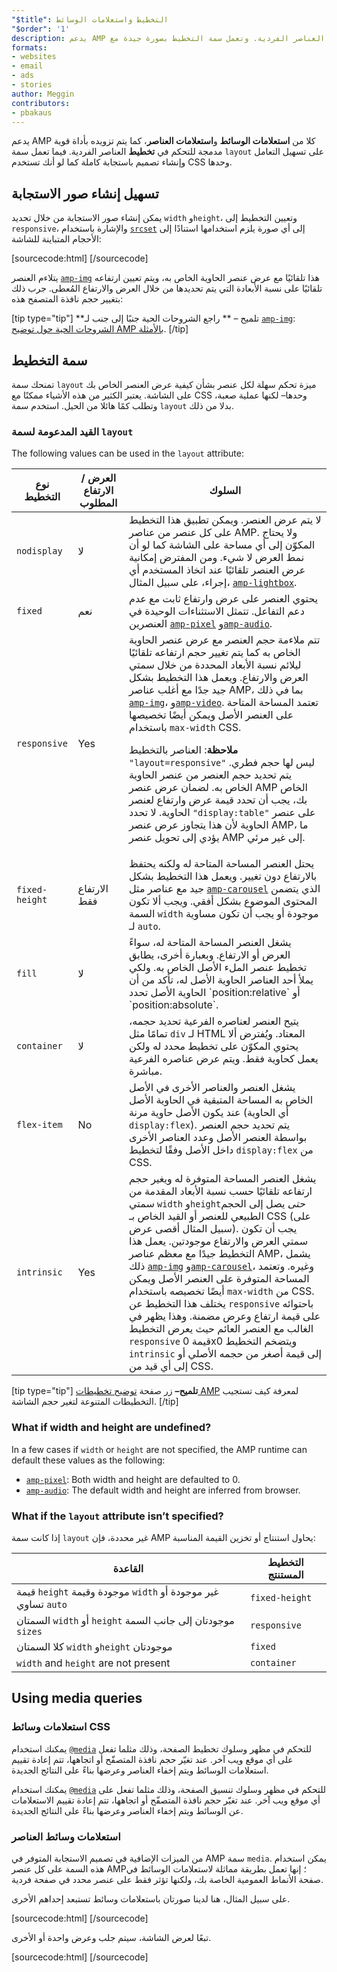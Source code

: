 ```yaml
---
"$title": التخطيط واستعلامات الوسائط
"$order": '1'
description: يدعم AMP كلا من استعلامات الوسائط واستعلامات العناصر، كما يتم تزويده بأداة قوية مدمجة للتحكم في تخطيط العناصر الفردية. وتعمل سمة التخطيط بصورة جيدة مع...
formats:
- websites
- email
- ads
- stories
author: Meggin
contributors:
- pbakaus
---
```


يدعم AMP كلا من **استعلامات الوسائط** و**استعلامات العناصر**، كما يتم تزويده بأداة قوية مدمجة للتحكم في **تخطيط** العناصر الفردية. فيما تعمل سمة `layout` على تسهيل التعامل وإنشاء تصميم باستجابة كاملة كما لو أنك تستخدم CSS وحدها.

## تسهيل إنشاء صور الاستجابة

يمكن إنشاء صور الاستجابة من خلال تحديد `width` و`height`، وتعيين التخطيط إلى `responsive`، والإشارة باستخدام [`srcset`](art_direction.md) إلى أي صورة يلزم استخدامها استنادًا إلى الأحجام المتباينة للشاشة:

[sourcecode:html]
<amp-img
    src="/img/narrow.jpg"
    srcset="/img/wide.jpg 640w,
           /img/narrow.jpg 320w"
    width="1698"
    height="2911"
    layout="responsive"
    alt="an image">
</amp-img>
[/sourcecode]

يتلاءم العنصر [`amp-img`](../../../../documentation/components/reference/amp-img.md) هذا تلقائيًا مع عرض عنصر الحاوية الخاص به، ويتم تعيين ارتفاعه تلقائيًا على نسبة الأبعادة التي يتم تحديدها من خلال العرض والارتفاع المُعطى. جرب ذلك بتغيير حجم نافذة المتصفح هذه:

<amp-img src="/static/img/background.jpg" width="1920" height="1080" layout="responsive"></amp-img>

[tip type="tip"] **تلميح – ** راجع الشروحات الحية جنبًا إلى جنب لـ [`amp-img`](../../../../documentation/components/reference/amp-img.md): [الشروحات الحية حول توضيح AMP بالأمثلة](../../../../documentation/examples/documentation/amp-img.html?format=websites). [/tip]

## سمة التخطيط <a name="the-layout-attribute"></a>

تمنحك سمة `layout` ميزة تحكم سهلة لكل عنصر بشأن كيفية عرض العنصر الخاص بك على الشاشة. يعتبر الكثير من هذه الأشياء ممكنًا مع CSS وحدها– لكنها عملية صعبة، وتطلب كمًا هائلا من الحيل. استخدم سمة `layout` بدلا من ذلك.

### القيد المدعومة لسمة `layout`

The following values can be used in the `layout` attribute:

<table>
  <thead>
    <tr>
      <th data-th="Layout type" class="col-thirty">نوع التخطيط</th>
      <th data-th="Width/height required" class="col-twenty">العرض / الارتفاع المطلوب</th>
      <th data-th="Behavior">السلوك</th>
    </tr>
  </thead>
  <tbody>
    <tr>
      <td data-th="Layout type"><code>nodisplay</code></td>
      <td data-th="Description">لا</td>
      <td data-th="Behavior">لا يتم عرض العنصر. ويمكن تطبيق هذا التخطيط على كل عنصر من عناصر AMP. ولا يحتاج المكوّن إلى أي مساحة على الشاشة كما لو أن نمط العرض لا شيء. ومن المفترض إمكانية عرض العنصر تلقائيًا عند اتخاذ المستخدم أي إجراء، على سبيل المثال، <a href="../../../../documentation/components/reference/amp-lightbox.md"><code>amp-lightbox</code></a>.</td>
    </tr>
    <tr>
      <td data-th="Layout type"><code>fixed</code></td>
      <td data-th="Description">نعم</td>
      <td data-th="Behavior">يحتوي العنصر على عرض وارتفاع ثابت مع عدم دعم التفاعل. تتمثل الاستثناءات الوحيدة في العنصرين <a href="../../../../documentation/components/reference/amp-pixel.md"><code>amp-pixel</code></a> و<a href="../../../../documentation/components/reference/amp-audio.md"><code>amp-audio</code></a>.</td>
    </tr>
    <tr>
      <td data-th="Layout type"><code>responsive</code></td>
      <td data-th="Description">Yes</td>
      <td data-th="Behavior">تتم ملاءمة حجم العنصر مع عرض عنصر الحاوية الخاص به كما يتم تغيير حجم ارتفاعه تلقائيًا ليلائم نسبة الأبعاد المحددة من خلال سمتي العرض والارتفاع. ويعمل هذا التخطيط بشكل جيد جدًا مع أغلب عناصر AMP، بما في ذلك <a href="../../../../documentation/components/reference/amp-img.md"><code>amp-img</code></a>، و<a href="../../../../documentation/components/reference/amp-video.md"><code>amp-video</code></a>. تعتمد المساحة المتاحة على العنصر الأصل ويمكن أيضًا تخصيصها باستخدام <code>max-width</code> CSS.<p><strong>ملاحظة</strong>: العناصر بالتخطيط <code>"layout=responsive"</code> ليس لها حجم فطري. يتم تحديد حجم العنصر من عنصر الحاوية الخاص به. لضمان عرض عنصر AMP الخاص بك، يجب أن تحدد قيمة عرض وارتفاع لعنصر الحاوية. لا تحدد <code>"display:table"</code> على عنصر الحاوية لأن هذا يتجاوز عرض عنصر AMP، ما يؤدي إلى تحويل عنصر AMP إلى غير مرئي.</p>
</td>
    </tr>
    <tr>
      <td data-th="Layout type"><code>fixed-height</code></td>
      <td data-th="Description">الارتفاع فقط</td>
      <td data-th="Behavior">يحتل العنصر المساحة المتاحة له ولكنه يحتفظ بالارتفاع دون تغيير. ويعمل هذا التخطيط بشكل جيد مع عناصر مثل <a href="../../../../documentation/components/reference/amp-carousel.md"><code>amp-carousel</code></a> الذي يتضمن المحتوى الموضوع بشكل أفقي. ويجب ألا تكون السمة <code>width</code> موجودة أو يجب أن تكون مساوية لـ <code>auto</code>.</td>
    </tr>
    <tr>
      <td data-th="Layout type"><code>fill</code></td>
      <td data-th="Description">لا</td>
      <td data-th="Behavior">يشغل العنصر المساحة المتاحة له، سواءً العرض أو الارتفاع. وبعبارة أخرى، يطابق تخطيط عنصر الملء الأصل الخاص به. ولكي يملأ أحد العناصر الحاوية الأصل له، تأكد من أن الحاوية الأصل تحدد `position:relative` أو `position:absolute`.</td>
    </tr>
    <tr>
      <td data-th="Layout type"><code>container</code></td>
      <td data-th="Description">لا</td>
      <td data-th="Behavior">يتيح العنصر لعناصره الفرعية تحديد حجمه، تمامًا مثل <code>div</code> لـ HTML المعتاد. ويُفترض ألا يحتوي المكوّن على تخطيط محدد له ولكن يعمل كحاوية فقط. ويتم عرض عناصره الفرعية مباشرة.</td>
    </tr>
    <tr>
      <td data-th="Layout type"><code>flex-item</code></td>
      <td data-th="Description">No</td>
      <td data-th="Behavior">يشغل العنصر والعناصر الأخرى في الأصل الخاص به المساحة المتبقية في الحاوية الأصل عند يكون الأصل حاوية مرنة (أي الحاوية <code>display:flex</code>). يتم تحديد حجم العنصر بواسطة العنصر الأصل وعدد العناصر الأخرى داخل الأصل وفقًا لتخطيط <code>display:flex</code> من CSS.</td>
    </tr>
    <tr>
      <td data-th="Layout type"><code>intrinsic</code></td>
      <td data-th="Description">Yes</td>
      <td data-th="Behavior">يشغل العنصر المساحة المتوفرة له ويغير حجم ارتفاعه تلقائيًا حسب نسبة الأبعاد المقدمة من سمتي <code>width</code> و<code>height</code><em>حتى</em> يصل إلى الحجم الطبيعي للعنصر أو القيد الخاص بـ CSS (على سبيل المثال أقصى عرض). يجب أن تكون سمتي العرض والارتفاع موجودتين. يعمل هذا التخطيط جيدًا مع معظم عناصر AMP، يشمل ذلك <a href="../../../../documentation/components/reference/amp-img.md"><code>amp-img</code></a> و<a href="../../../../documentation/components/reference/amp-carousel.md"><code>amp-carousel</code></a>، وغيره. وتعتمد المساحة المتوفرة على العنصر الأصل ويمكن أيضًا تخصيصه باستخدام <code>max-width</code> من CSS. يختلف هذا التخطيط عن <code>responsive</code> باحتوائه على قيمة ارتفاع وعرض مضمنة. وهذا يظهر في <br>الغالب مع العنصر العائم حيث يعرض التخطيط <code>responsive</code> قيمة 0x0 ويتضخم التخطيط <code>intrinsic</code> إلى قيمة أصغر من حجمه الأصلي أو إلى أي قيد من CSS.</td>
    </tr>
  </tbody>
</table>

[tip type="tip"] **تلميح–** زر صفحة [توضيح تخطيطات AMP](../../../../documentation/guides-and-tutorials/learn/amp-html-layout/layouts_demonstrated.html) لمعرفة كيف تستجيب التخطيطات المتنوعة لتغير حجم الشاشة. [/tip]

### What if width and height are undefined? <a name="what-if-width-and-height-are-undefined"></a>

In a few cases if `width` or `height` are not specified, the AMP runtime can default these values as the following:

- [`amp-pixel`](../../../../documentation/components/reference/amp-pixel.md): Both width and height are defaulted to 0.
- [`amp-audio`](../../../../documentation/components/reference/amp-audio.md): The default width and height are inferred from browser.

### What if the <code>layout</code> attribute isn’t specified? <a name="what-if-the-layout-attribute-isnt-specified"></a>

إذا كانت سمة <code>layout</code> غير محددة، فإن AMP يحاول استنتاج أو تخزين القيمة المناسبة:

<table>
  <thead>
    <tr>
      <th data-th="Rule">القاعدة</th>
      <th data-th="Inferred layout" class="col-thirty">التخطيط المستنتج</th>
    </tr>
  </thead>
  <tbody>
    <tr>
      <td data-th="Rule">قيمة <code>height</code> موجودة وقيمة <code>width</code> غير موجودة أو تساوي <code>auto</code>
</td>
      <td data-th="Inferred layout"><code>fixed-height</code></td>
    </tr>
    <tr>
      <td data-th="Rule">السمتان <code>width</code> أو <code>height</code> موجودتان إلى جانب السمة <code>sizes</code>
</td>
      <td data-th="Inferred layout"><code>responsive</code></td>
    </tr>
    <tr>
      <td data-th="Rule">كلا السمتان <code>width</code> و<code>height</code> موجودتان</td>
      <td data-th="Inferred layout"><code>fixed</code></td>
    </tr>
    <tr>
      <td data-th="Rule">
<code>width</code> and <code>height</code> are not present</td>
      <td data-th="Inferred layout"><code>container</code></td>
    </tr>
  </tbody>
</table>

## Using media queries

### استعلامات وسائط CSS

يمكنك استخدام [`@media`](https://developer.mozilla.org/en-US/docs/Web/CSS/@media) للتحكم في مظهر وسلوك تخطيط الصفحة، وذلك مثلما تفعل على أي موقع ويب آخر. عند تغيّر حجم نافذة المتصفّح أو اتجاهها، تتم إعادة تقييم استعلامات الوسائط ويتم إخفاء العناصر وعرضها بناءً على النتائج الجديدة.

يمكنك استخدام [`@media`](https://developer.mozilla.org/en-US/docs/Web/CSS/@media) للتحكم في مظهر وسلوك تنسيق الصفحة، وذلك مثلما تفعل على أي موقع ويب آخر. عند تغيّر حجم نافذة المتصفّح أو اتجاهها، تتم إعادة تقييم الاستعلامات عن الوسائط ويتم إخفاء العناصر وعرضها بناءً على النتائج الجديدة.

### استعلامات وسائط العناصر <a name="element-media-queries"></a>

من الميزات الإضافية في تصميم الاستجابة المتوفر في AMP سمة `media`. يمكن استخدام هذه السمة على كل عنصر AMP؛ إنها تعمل بطريقة مماثلة لاستعلامات الوسائط في صفحة الأنماط العمومية الخاصة بك، ولكنها تؤثر فقط على عنصر محدد في صفحة فردية.

على سبيل المثال، هنا لدينا صورتان باستعلامات وسائط تستبعد إحداهم الأخرى.

[sourcecode:html]
<amp-img
    media="(min-width: 650px)"
    src="wide.jpg"
    width="527"
    height="355"
    layout="responsive">
</amp-img>
[/sourcecode]

تبعًا لعرض الشاشة، سيتم جلب وعرض واحدة أو الأخرى.

[sourcecode:html]
<amp-img
    media="(max-width: 649px)"
    src="narrow.jpg"
    width="466"
    height="193"
    layout="responsive">
</amp-img>
[/sourcecode]
